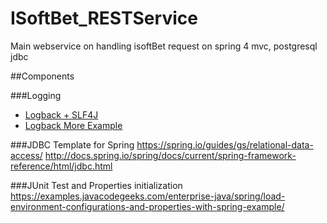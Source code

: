 # ISoftBet_RESTService
Main webservice on handling isoftBet request on spring 4 mvc, postgresql jdbc

##Components

###Logging
- [Logback + SLF4J](http://www.mkyong.com/spring-mvc/spring-mvc-logback-slf4j-example/)
- [Logback More Example](http://www.mkyong.com/logging/logback-xml-example/)


###JDBC Template for Spring
https://spring.io/guides/gs/relational-data-access/
http://docs.spring.io/spring/docs/current/spring-framework-reference/html/jdbc.html


###JUnit Test and Properties initialization
  https://examples.javacodegeeks.com/enterprise-java/spring/load-environment-configurations-and-properties-with-spring-example/
